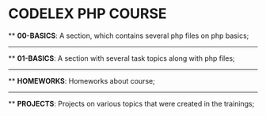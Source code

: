 # CODELEX PHP COURSE

** <b>00-BASICS</b>: A section, which contains several php files on php basics;
<hr>
** <b> 01-BASICS</b>: A section with several task topics along with php files;
<hr>
** <b> HOMEWORKS</b>: Homeworks about course;
<hr>
** <b> PROJECTS</b>: Projects on various topics that were created in the trainings;